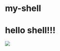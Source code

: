 # my-shell


<h1>hello shell!!!</h1>
<img src="http://7xkszy.com2.z0.glb.qiniucdn.com/library/201606/FqaASvaCGLXeyt3nECykGSRCmeRw.png" >


